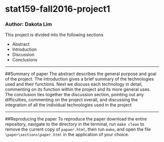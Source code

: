 # stat159-fall2016-project1
### Author: Dakota Lim
This project is divided into the following sections

* Abstract
* Introduction
* Discussion
* Conclusions

___

##Summary of paper
The abstract describes the general purpose and goal of the project. The introduction gives a brief summary of the technologies used and their functions. Next we discuss each technology in detail, commenting on its function within the project and its more general uses. The conclusion ties together the discussion section, pointing out any difficulties, commenting on the project overall, and discussing the integration of all the individual technologies used in the project
___

##Reproducing the paper
To reproduce the paper download the entire repository, navigate to the directory in the terminal, run `make clean` to remove the current copy of `papaer.html`, then run `make`, and open the file `\paper\sections\paper.html` in the application of your choice.
